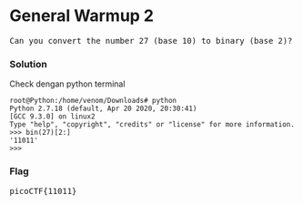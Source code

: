 <h1><b>General Warmup 2</h1></b>
<pre>
Can you convert the number 27 (base 10) to binary (base 2)?
</pre>
</b><h3>Solution</h3></b>
<p>Check dengan python terminal</p>

```console
root@Python:/home/venom/Downloads# python
Python 2.7.18 (default, Apr 20 2020, 20:30:41) 
[GCC 9.3.0] on linux2
Type "help", "copyright", "credits" or "license" for more information.
>>> bin(27)[2:]
'11011'
>>> 
```
</b><h3>Flag</h3></b>
<pre>
picoCTF{11011}
</pre>
